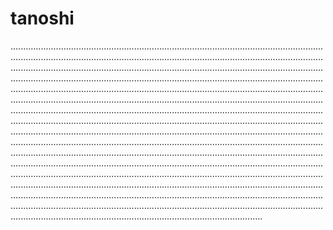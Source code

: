 # tanoshi
....................................................................................................................................................................................................................................................................................................................................................................................................................................................................................................................................................................................................................................................................................................................................................................................................................................................................................................................................................................................................................................................................................................................................................................................................................................................................................................................................................................................................................................................................................................................................................................................................................................................................................................................................................................................................................................................................................................................................................................................................................................................................................................................................................................